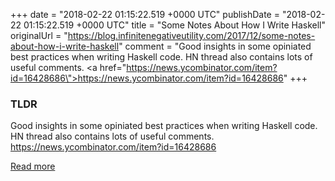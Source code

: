+++
date = "2018-02-22 01:15:22.519 +0000 UTC"
publishDate = "2018-02-22 01:15:22.519 +0000 UTC"
title = "Some Notes About How I Write Haskell"
originalUrl = "https://blog.infinitenegativeutility.com/2017/12/some-notes-about-how-i-write-haskell"
comment = "Good insights in some opiniated best practices when writing Haskell code. HN thread also contains lots of useful comments. <a href=\"https://news.ycombinator.com/item?id=16428686\">https://news.ycombinator.com/item?id=16428686</a>"
+++

### TLDR

Good insights in some opiniated best practices when writing Haskell code. HN thread also contains lots of useful comments. <a href="https://news.ycombinator.com/item?id=16428686">https://news.ycombinator.com/item?id=16428686</a>

[Read more](https://blog.infinitenegativeutility.com/2017/12/some-notes-about-how-i-write-haskell)
